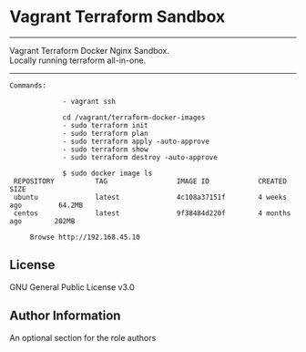Vagrant Terraform Sandbox
=========


----------------

Vagrant Terraform Docker Nginx Sandbox.  
Locally running terraform all-in-one.

----------------

~~~~
Commands:

             - vagrant ssh

             cd /vagrant/terraform-docker-images
             - sudo terraform init
             - sudo terraform plan
             - sudo terraform apply -auto-approve
             - sudo terraform show
             - sudo terraform destroy -auto-approve

             $ sudo docker image ls
 REPOSITORY          TAG                 IMAGE ID            CREATED             SIZE
 ubuntu              latest              4c108a37151f        4 weeks ago         64.2MB
 centos              latest              9f38484d220f        4 months ago        202MB

     Browse http://192.168.45.10
~~~~

License
-------

GNU General Public License v3.0

Author Information
------------------

An optional section for the role authors

